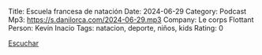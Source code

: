 Title: Escuela francesa de natación
Date: 2024-06-29
Category: Podcast
Mp3: https://s.danilorca.com/2024-06-29.mp3
Company: Le corps Flottant
Person: Kevin Inacio
Tags: natacion, deporte, niños, kids
Rating: 0

<a href="https://s.danilorca.com/2024-06-29.mp3" type="audio/mpeg">
Escuchar
</a>
